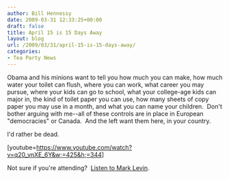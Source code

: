 ```yaml
---
author: Bill Hennessy
date: 2009-03-31 12:33:25+00:00
draft: false
title: April 15 is 15 Days Away
layout: blog
url: /2009/03/31/april-15-is-15-days-away/
categories:
- Tea Party News
---
```


Obama and his minions want to tell you how much you can make, how much water your toilet can flush, where you can work, what career you may pursue, where your kids can go to school, what your college-age kids can major in, the kind of toilet paper you can use, how many sheets of copy paper you may use in a month, and what you can name your children.  Don't bother arguing with me--all of these controls are in place in European "democracies" or Canada.  And the left want them here, in your country.  

I'd rather be dead.

[youtube=https://www.youtube.com/watch?v=q20_vnXE_6Y&w;=425&h;=344]

Not sure if you're attending?  [Listen to Mark Levin](https://www.marklevinshow.com/audio/#).
